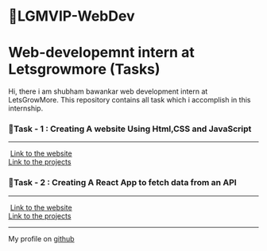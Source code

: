 # 🎯LGMVIP-WebDev
<h1>Web-developemnt intern at  Letsgrowmore (Tasks)</h1>
<p>
Hi, there i am  shubham bawankar web development intern at LetsGrowMore.
This repository  contains all  task  which  i accomplish in this internship.
</p>

<h3>🎯Task - 1 : Creating  A website Using Html,CSS and JavaScript</h3> 
<hr/>
<img src="" />
<a href="">Link to the website</a>
<br/>
<a href="">Link to the projects</a>
<br/>
<h3>🎯Task - 2 : Creating A React App to fetch data from an API </h3> 
<hr/>
<img src="" />
<a href="">Link to the website</a>
<br/>
<a href="">Link to the projects</a>
<hr/>
My profile on <a href="https://github.com/Shubham56-droid">github</a>

